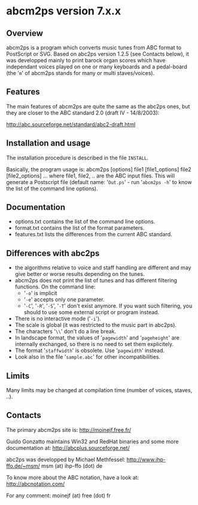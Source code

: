 abcm2ps version 7.x.x
=====================

Overview
--------
abcm2ps is a program which converts music tunes from ABC format to
PostScript or SVG. Based on abc2ps version 1.2.5 (see Contacts below),
it was developped mainly to print barock organ scores which have
independant voices played on one or many keyboards and a pedal-board
(the '`m`' of abcm2ps stands for many or multi staves/voices).

Features
--------
The main features of abcm2ps are quite the same as the abc2ps ones,
but they are closer to the ABC standard 2.0 (draft IV - 14/8/2003):

http://abc.sourceforge.net/standard/abc2-draft.html

Installation and usage
----------------------
The installation procedure is described in the file `INSTALL`.

Basically, the program usage is:
    abcm2ps [options] file1 [file1_options] file2 [file2_options] ...
where file1, file2, .. are the ABC input files. This will generate
a Postscript file (default name: '`Out.ps`' - run '`abcm2ps -h`' to
know the list of the command line options).

Documentation
-------------
- options.txt contains the list of the command line options.
- format.txt contains the list of the format parameters.
- features.txt lists the differences from the current ABC standard.

Differences with abc2ps
-----------------------
- the algorithms relative to voice and staff handling are different and
  may give better or worse results depending on the tunes.
- abcm2ps does not print the list of tunes and has different filtering
  functions. On the command line:
    - '`-o`' is implicit
    - '`-e`' accepts only one parameter.
    - '`-C`', '`-R`', '`-S`', '`-T`' don't exist anymore. If you want such
	  filtering, you should to use some external script or program
	  instead.
- There is no interactive mode ('`-i`').
- The scale is global (it was restricted to the music part in abc2ps).
- The characters '`\\`' don't do a line break.
- In landscape format, the values of '`pagewidth`' and '`pageheight`'
  are internally exchanged, so there is no need to set them explicitely.
- The format '`staffwidth`' is obsolete. Use '`pagewidth`' instead.
- Look also in the file '`sample.abc`' for other incompatibilities.

Limits
------

Many limits may be changed at compilation time (number of voices, staves,
..).

Contacts
--------
The primary abcm2ps site is:
http://moinejf.free.fr/

Guido Gonzatto maintains Win32 and RedHat binaries and some more
documentation at:
http://abcplus.sourceforge.net/

abc2ps was developped by Michael Methfessel:
    http://www.ihp-ffo.de/~msm/
    msm (at) ihp-ffo (dot) de

To know more about the ABC notation, have a look at:
    http://abcnotation.com/

For any comment: moinejf (at) free (dot) fr